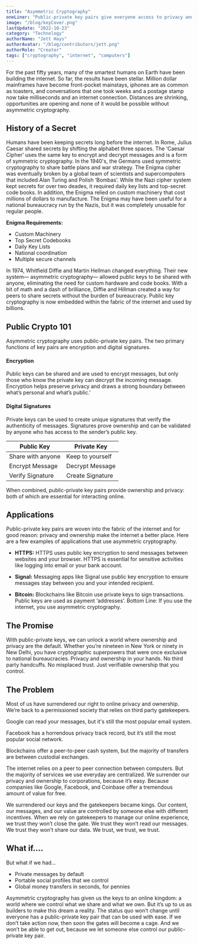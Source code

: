 ```yaml
---
title: "Asymmetric Cryptography"
oneLiner: "Public-private key pairs give everyone access to privacy and ownership."
image: "/blog/keyCover.png"
lastUpdate: "2022-10-23"
category: "Technology"
authorName: "Jett Hays"
authorAvatar: "/blog/contributors/jett.png"
authorRole: "Creator"
tags: ["cryptography", "internet", "computers"]
---
```


For the past fifty years, many of the smartest humans on Earth have been building the internet. So far, the results have been stellar. Million dollar mainframes have become front-pocket mainstays, iphones are as common as toasters, and conversations that one took weeks and a postage stamp now take milliseconds and an internet connection. Distances are shrinking, opportunities are opening and none of it would be possible without asymmetric cryptography.

## History of a Secret

Humans have been keeping secrets long before the internet. In Rome, Julius Caesar shared secrets by shifting the alphabet three spaces. The ‘Caesar Cipher’ uses the same key to encrypt and decrypt messages and is a form of symmetric cryptography.
In the 1940's, the Germans used symmetric cryptography to share battle plans and war strategy. The Enigma cipher was eventually broken by a global team of scientists and supercomputers that included Alan Turing and Polish ‘Bombas’. While the Nazi cipher system kept secrets for over two deades, it required daily key lists and top-secret code books. In addition, the Enigma relied on custom machinery that cost millions of dollars to manufacture. The Enigma may have been useful for a national bureaucracy run by the Nazis, but it was completely unusable for regular people.

**Enigma Requirements:**

- Custom Machinery
- Top Secret Codebooks
- Daily Key Lists
- National coordination
- Multiple secure channels

In 1974, Whitfield Diffie and Martin Hellman changed everything. Their new system— asymmetric cryptography— allowed public keys to be shared with anyone, eliminating the need for custom hardware and code books. With a bit of math and a dash of brilliance, Diffie and Hillman created a way for peers to share secrets without the burden of bureaucracy. Public key cryptography is now embedded within the fabric of the internet and used by billions.

## Public Crypto 101

Asymmetric cryptography uses public-private key pairs. The two primary functions of key pairs are encryption and digital signatures.

#### Encryption

Public keys can be shared and are used to encrypt messages, but only those who know the private key can decrypt the incoming message. Encryption helps preserve privacy and draws a strong boundary between what’s personal and what’s public.'

#### Digital Signatures

Private keys can be used to create unique signatures that verify the authenticity of messages. Signatures prove ownership and can be validated by anyone who has access to the sender’s public key.

| Public Key        | Private Key      |
| ----------------- | ---------------- |
| Share with anyone | Keep to yourself |
| Encrypt Message   | Decrypt Message  |
| Verify Signature  | Create Signature |

When combined, public-private key pairs provide ownership and privacy: both of which are essential for interacting online.

## Applications

Public-private key pairs are woven into the fabric of the internet and for good reason: privacy and ownership make the internet a better place. Here are a few examples of applications that use asymmetric cryptography.

- **HTTPS:** HTTPS uses public key encryption to send messages between websites and your browser. HTTPS is essential for sensitive activities like logging into email or your bank account.

- **Signal:** Messaging apps like Signal use public key encryption to ensure messages stay between you and your intended recipient.

- **Bitcoin:** Blockchains like Bitcoin use private keys to sign transactions. Public keys are used as payment ‘addresses’.
  Bottom Line: If you use the internet, you use asymmetric cryptography.

## The Promise

With public-private keys, we can unlock a world where ownership and privacy are the default. Whether you’re nineteen in New York or ninety in New Delhi, you have cryptographic superpowers that were once exclusive to national bureaucracies.
Privacy and ownership in your hands. No third party handcuffs. No misplaced trust. Just verifiable ownership that you control.

## The Problem

Most of us have surrendered our right to online privacy and ownership. We’re back to a permissioned society that relies on third party gatekeepers.

Google can read your messages, but it's still the most popular email system.

Facebook has a horrendous privacy track record, but it’s still the most popular social network.

Blockchains offer a peer-to-peer cash system, but the majority of transfers are between custodial exchanges.

The internet relies on a peer to peer connection between computers. But the majority of services we use everyday are centralized. We surrender our privacy and ownership to corporations, because it’s easy. Because companies like Google, Facebook, and Coinbase offer a tremendous amount of value for free.

We surrendered our keys and the gatekeepers became kings. Our content, our messages, and our value are controlled by someone else with different incentives. When we rely on gatekeepers to manage our online experience, we trust they won’t close the gate. We trust they won’t read our messages. We trust they won’t share our data. We trust, we trust, we trust.

## What if….

But what if we had…

- Private messages by default
- Portable social profiles that we control
- Global money transfers in seconds, for pennies

Asymmetric cryptography has given us the keys to an online kingdom: a world where we control what we share and what we own. But it’s up to us as builders to make this dream a reality. The status quo won’t change until everyone has a public-private key pair that can be used with ease. If we don’t take action now, then soon the gates will become a cage. And we won’t be able to get out, because we let someone else control our public-private key pair.
